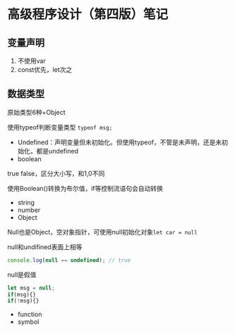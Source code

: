 # 高级程序设计（第四版）笔记

## 变量声明

1. 不使用var
2. const优先，let次之

## 数据类型

原始类型6种+Object

使用typeof判断变量类型 `typeof msg;`

- Undefined：声明变量但未初始化。但使用typeof，不管是未声明，还是未初始化，都是undefined
- boolean

true false，区分大小写，和1,0不同

使用Boolean()转换为布尔值，if等控制流语句会自动转换

- string
- number
- Object

Null也是Object，空对象指针，可使用null初始化对象`let car = null`

null和undifined表面上相等 

```javascript
console.log(null == undefined); // true
```

null是假值

```javascript
let msg = null;
if(msg){}
if(!msg){}
```



- function
- symbol
